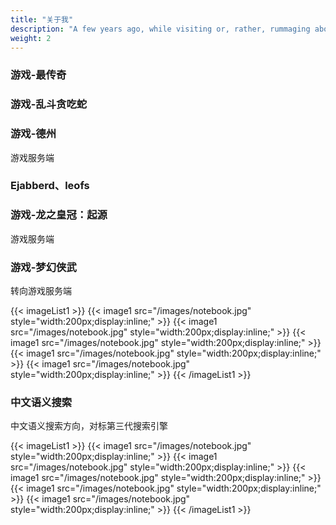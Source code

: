 ```yaml
---
title: "关于我"
description: "A few years ago, while visiting or, rather, rummaging about Notre-Dame, the author of this book found, in an obscure nook of one of the towers, the following word, engraved by hand upon the wall: —ANANKE."
weight: 2
---
```

### 游戏-最传奇

### 游戏-乱斗贪吃蛇

### 游戏-德州

游戏服务端

### Ejabberd、leofs

### 游戏-龙之皇冠：起源

游戏服务端

### 游戏-梦幻侠武

转向游戏服务端

{{< imageList1 >}}
{{< image1 src="/images/notebook.jpg" style="width:200px;display:inline;" >}}
{{< image1 src="/images/notebook.jpg" style="width:200px;display:inline;" >}}
{{< image1 src="/images/notebook.jpg" style="width:200px;display:inline;" >}}
{{< image1 src="/images/notebook.jpg" style="width:200px;display:inline;" >}}
{{< image1 src="/images/notebook.jpg" style="width:200px;display:inline;" >}}
{{< /imageList1 >}}

### 中文语义搜索

中文语义搜索方向，对标第三代搜索引擎

{{< imageList1 >}}
{{< image1 src="/images/notebook.jpg" style="width:200px;display:inline;" >}}
{{< image1 src="/images/notebook.jpg" style="width:200px;display:inline;" >}}
{{< image1 src="/images/notebook.jpg" style="width:200px;display:inline;" >}}
{{< image1 src="/images/notebook.jpg" style="width:200px;display:inline;" >}}
{{< image1 src="/images/notebook.jpg" style="width:200px;display:inline;" >}}
{{< /imageList1 >}}
